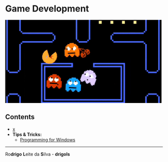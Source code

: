 # Game Development

![logo](res/logo.gif)

## Contents

 - [x](#)
 - **Tips & Tricks:**
   - [Programming for Windows](modules/programming-for-windows.md)

---

Ro**drigo** **L**eite da **S**ilva - **drigols**
